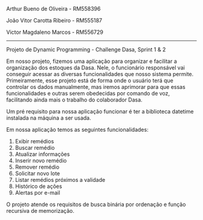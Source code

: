 Arthur Bueno de Oliveira - RM558396

João Vitor Carotta Ribeiro - RM555187

Victor Magdaleno Marcos - RM556729

----------------------------------------------------

Projeto de Dynamic Programming - Challenge Dasa, Sprint 1 & 2

Em nosso projeto, fizemos uma aplicação para organizar e facilitar a organização dos estoques da Dasa. Nele, o funcionário responsável vai conseguir acessar as diversas funcionalidades que nosso sistema permite. Primeiramente, esse projeto está de forma onde o usuário terá que controlar os dados manualmente, mas iremos aprimorar para que essas funcionalidades e outras serem obedecidas por comando de voz, facilitando ainda mais o trabalho do colaborador Dasa.

Um pré requisito para nossa aplicação funcionar é ter a biblioteca datetime instalada na máquina a ser usada.

Em nossa aplicação temos as seguintes funcionalidades:

1. Exibir remédios
2. Buscar remédio
3. Atualizar informações
4. Inserir novo remédio
5. Remover remédio
6. Solicitar novo lote
7. Listar remédios próximos a validade
8. Histórico de ações
9. Alertas por e-mail

O projeto atende os requisitos de busca binária por ordenação e função recursiva de memorização.
